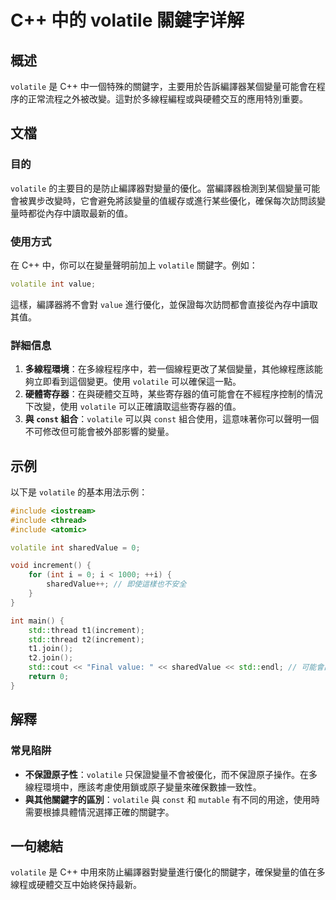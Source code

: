 <!--
Meta Description: # C++ 中的 volatile 關鍵字详解 ## 概述 `volatile` 是 C++ 中一個特殊的關鍵字，主要用於告訴編譯器某個變量可能會在程序的正常流程之外被改變。這對於多線程編程或與硬體交互的應用特別重要。 ## 文檔 ### 目的 `volatile` 的主要目的是防止編譯器對變量的優...
Meta Keywords: volatile, int, std, value, const
-->

# C++ 中的 volatile 關鍵字详解

## 概述
`volatile` 是 C++ 中一個特殊的關鍵字，主要用於告訴編譯器某個變量可能會在程序的正常流程之外被改變。這對於多線程編程或與硬體交互的應用特別重要。

## 文檔
### 目的
`volatile` 的主要目的是防止編譯器對變量的優化。當編譯器檢測到某個變量可能會被異步改變時，它會避免將該變量的值緩存或進行某些優化，確保每次訪問該變量時都從內存中讀取最新的值。

### 使用方式
在 C++ 中，你可以在變量聲明前加上 `volatile` 關鍵字。例如：
```cpp
volatile int value;
```
這樣，編譯器將不會對 `value` 進行優化，並保證每次訪問都會直接從內存中讀取其值。

### 詳細信息
1. **多線程環境**：在多線程程序中，若一個線程更改了某個變量，其他線程應該能夠立即看到這個變更。使用 `volatile` 可以確保這一點。
2. **硬體寄存器**：在與硬體交互時，某些寄存器的值可能會在不經程序控制的情況下改變，使用 `volatile` 可以正確讀取這些寄存器的值。
3. **與 `const` 組合**：`volatile` 可以與 `const` 組合使用，這意味著你可以聲明一個不可修改但可能會被外部影響的變量。

## 示例
以下是 `volatile` 的基本用法示例：

```cpp
#include <iostream>
#include <thread>
#include <atomic>

volatile int sharedValue = 0;

void increment() {
    for (int i = 0; i < 1000; ++i) {
        sharedValue++; // 即使這樣也不安全
    }
}

int main() {
    std::thread t1(increment);
    std::thread t2(increment);
    t1.join();
    t2.join();
    std::cout << "Final value: " << sharedValue << std::endl; // 可能會出現不一致的值
    return 0;
}
```

## 解釋
### 常見陷阱
- **不保證原子性**：`volatile` 只保證變量不會被優化，而不保證原子操作。在多線程環境中，應該考慮使用鎖或原子變量來確保數據一致性。
- **與其他關鍵字的區別**：`volatile` 與 `const` 和 `mutable` 有不同的用途，使用時需要根據具體情況選擇正確的關鍵字。

## 一句總結
`volatile` 是 C++ 中用來防止編譯器對變量進行優化的關鍵字，確保變量的值在多線程或硬體交互中始終保持最新。